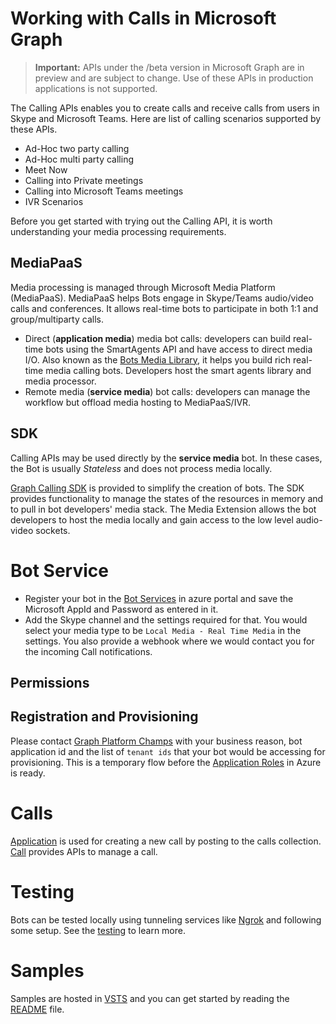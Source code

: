 ﻿# Working with Calls in Microsoft Graph

> **Important:** APIs under the /beta version in Microsoft Graph are in preview and are subject to change. Use of these APIs in production applications is not supported.

The Calling APIs enables you to create calls and receive calls from users in Skype and Microsoft Teams. Here are list of calling scenarios supported by these APIs.

- Ad-Hoc two party calling
- Ad-Hoc multi party calling
- Meet Now
- Calling into Private meetings
- Calling into Microsoft Teams meetings
- IVR Scenarios

Before you get started with trying out the Calling API, it is worth understanding your media processing requirements.

## MediaPaaS

Media processing is managed through Microsoft Media Platform (MediaPaaS). MediaPaaS helps Bots engage in Skype/Teams audio/video calls and conferences.  It allows real-time bots to participate in both 1:1 and group/multiparty calls​.
- Direct (**application media**) media bot calls: developers can build real-time bots using the SmartAgents API and have access to direct media I/O​. Also known as the [Bots Media Library](https://docs.microsoft.com/en-us/bot-framework/dotnet/bot-builder-dotnet-real-time-media-concepts), it helps you build rich real-time media calling bots.  Developers host the smart agents library and media processor.
- Remote media (**service media**) bot calls: developers can manage the workflow but offload media hosting to MediaPaaS/IVR​.

## SDK
Calling APIs may be used directly by the **service media** bot.  In these cases, the Bot is usually _Stateless_ and does not process media locally.

[Graph Calling SDK](https://graphcallingsdk-docs.azurewebsites.net/index.html) is provided to simplify the creation of bots. The SDK provides functionality to manage the states of the resources in memory and to pull in bot developers' media stack. The Media Extension allows the bot developers to host the media locally and gain access to the low level audio-video sockets.

# Bot Service
- Register your bot in the [Bot Services](https://docs.microsoft.com/en-us/bot-framework/bot-service-quickstart) in azure portal and save the Microsoft AppId and Password as entered in it.
- Add the Skype channel and the settings required for that. You would select your media type to be `Local Media - Real Time Media` in the settings. You also provide a webhook where we would contact you for the incoming Call notifications.

## Permissions

## Registration and Provisioning
Please contact [Graph Platform Champs](mailto:sbsplatchamps@microsoft.com) with your business reason, bot application id and the list of `tenant ids` that your bot would be accessing for provisioning. This is a temporary flow before the [Application Roles](https://docs.microsoft.com/en-us/azure/architecture/multitenant-identity/app-roles) in Azure is ready.

# Calls
[Application](./application.md) is used for creating a new call by posting to the calls collection.
[Call](./call.md) provides APIs to manage a call.

# Testing

Bots can be tested locally using tunneling services like [Ngrok](https://ngrok.com) and following some setup. See the [testing](../../../concepts/testing.md) to learn more.

# Samples

Samples are hosted in [VSTS](https://sampleapps-microsoftteams.visualstudio.com/_git/CVIBot) and you can get started by reading the [README](https://sampleapps-microsoftteams.visualstudio.com/_git/CVIBot?path=%2FLocalMediaSampleBot%2FREADME.md&version=GBmaster) file.